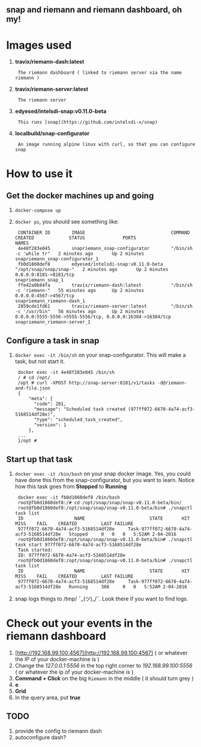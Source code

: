snap and riemann and riemann dashboard, oh my!
-----------------------------

# Images used
1. **travix/riemann-dash:latest**

        The riemann dashboard ( linked to riemann server via the name riemann ) 
        
1. **travix/riemann-server:latest**

        The riemann server 
        
1. **edyesed/intelsdi-snap:v0.11.0-beta**

        This runs [snap](https://github.com/intelsdi-x/snap)
        
1. **__localbuild__/snap-configurator**

        An image running alpine linux with curl, so that you can configure snap

# How to use it
## Get the docker machines up and going
1. `docker-compose up`
1. `docker ps`, you should see something like:

        CONTAINER ID        IMAGE                                COMMAND                  CREATED             STATUS              PORTS                                                        NAMES
        4e48f283e045        snapriemann_snap-configurator        "/bin/sh -c 'while tr"   2 minutes ago       Up 2 minutes                                                                     snapriemann_snap-configurator_1
        fb0d1860def8        edyesed/intelsdi-snap:v0.11.0-beta   "/opt/snap/snap/snap-"   2 minutes ago       Up 2 minutes        0.0.0.0:8181->8181/tcp                                       snapriemann_snap_1
        ffe42a0b84fa        travix/riemann-dash:latest           "/bin/sh -c 'riemann-"   55 minutes ago      Up 2 minutes        0.0.0.0:4567->4567/tcp                                       snapriemann_riemann-dash_1
        2859cde1fd61        travix/riemann-server:latest         "/bin/sh -c '/usr/bin"   56 minutes ago      Up 2 minutes        0.0.0.0:5555-5556->5555-5556/tcp, 0.0.0.0:16384->16384/tcp   snapriemann_riemann-server_1

## Configure a task in snap      
1. `docker exec -it /bin/sh`  on your snap-configurator. This will make a task, but not start it.

        docker exec -it 4e48f283e045 /bin/sh
        / # cd /opt/
        /opt # curl -XPOST http://snap-server:8181/v1/tasks -d@riemann-and-file.json
        {
            "meta": {
              "code": 201,
              "message": "Scheduled task created (977ff072-6670-4a74-acf3-5168514df28e)",
              "type": "scheduled_task_created",
              "version": 1
            },
        ...
        }/opt #


## Start up that task
1. `docker exec -it /bin/bash` on your snap docker image. Yes, you could have done this from the snap-configurator, but you want to learn. Notice how this task goes from **Stopped** to **Running**

        docker exec -it fb0d1860def8 /bin/bash
        root@fb0d1860def8:/# cd /opt/snap/snap/snap-v0.11.0-beta/bin/
        root@fb0d1860def8:/opt/snap/snap/snap-v0.11.0-beta/bin# ./snapctl task list
        ID 					 NAME 						 STATE 		 HIT 	 MISS 	 FAIL 	 CREATED 		 LAST FAILURE
        977ff072-6670-4a74-acf3-5168514df28e 	 Task-977ff072-6670-4a74-acf3-5168514df28e 	 Stopped 	 0 	 0 	 0 	 5:52AM 2-04-2016
        root@fb0d1860def8:/opt/snap/snap/snap-v0.11.0-beta/bin# ./snapctl task start 977ff072-6670-4a74-acf3-5168514df28e
        Task started:
        ID: 977ff072-6670-4a74-acf3-5168514df28e
        root@fb0d1860def8:/opt/snap/snap/snap-v0.11.0-beta/bin# ./snapctl task list
        ID 					 NAME 						 STATE 		 HIT 	 MISS 	 FAIL 	 CREATED 		 LAST FAILURE
        977ff072-6670-4a74-acf3-5168514df28e 	 Task-977ff072-6670-4a74-acf3-5168514df28e 	 Running 	 388 	 0 	 0 	 5:52AM 2-04-2016

1. snap logs things to  /tmp/  ¯\_(ツ)_/¯.  Look there if you want to find logs.


# Check out your events in the riemann dashboard
1. [http://192.168.99.100:4567](http://192.168.99.100:4567) ( or whatever the IP of your docker-machine is )
2. Change the *127.0.0.1:5556* in the top right corner to *192.168.99.100:5556* ( or whatever the ip of your docker-machine is )
3. **Command + Click** on the big `Riemann` in the middle ( it should turn grey )
4. **e** 
5. **Grid**
6. In the query area, put **true**


TODO
----------------
1. provide the config to riemann dash
2. autoconfigure dash?



